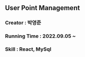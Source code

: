 ## User Point Management 

### Creator : 박영준
### Running Time : 2022.09.05 ~

### Skill : React, MySql